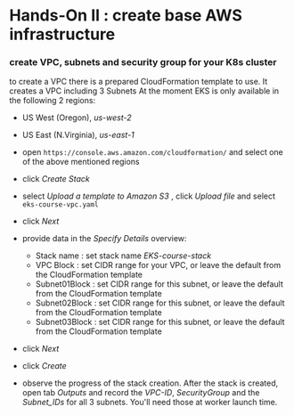 # Hands-On II : create base AWS infrastructure

### create VPC, subnets and security group for your K8s cluster
to create a VPC there is a prepared CloudFormation template to use. It creates a VPC including 3 Subnets
At the moment EKS is only available in the following 2 regions:  
  * US West (Oregon), _us-west-2_
  * US East (N.Virginia), _us-east-1_

* open ```https://console.aws.amazon.com/cloudformation/``` and select one of the above mentioned regions
* click _Create Stack_
* select _Upload a template to Amazon S3_ , click *_Upload file_* and select `eks-course-vpc.yaml`
* click _Next_
* provide data in the _Specify Details_ overview:
  * Stack name : set stack name _EKS-course-stack_
  * VPC Block : set CIDR range for your VPC, or leave the default from the CloudFormation template
  * Subnet01Block : set CIDR range for this subnet, or leave the default from the CloudFormation template
  * Subnet02Block : set CIDR range for this subnet, or leave the default from the CloudFormation template
  * Subnet03Block : set CIDR range for this subnet, or leave the default from the CloudFormation template
* click _Next_
* click _Create_
* observe the progress of the stack creation. After the stack is created, open tab _Outputs_ and record the *VPC-ID*, *SecurityGroup* and the *Subnet_IDs* for all 3 subnets. You'll need those at worker launch time.
